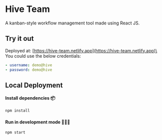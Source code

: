 # Hive Team

A kanban-style workflow management tool made using React JS.

## Try it out

Deployed at: [https://hive-team.netlify.app](https://hive-team.netlify.app)\
You could use the below credentials:
```yaml
- username: demo@hive
- password: demo@hive
```

## Local Deployment
#### Install dependencies 📦
```sh
npm install
```
#### Run in development mode 🏃🏼‍♂️
```sh
npm start
```

